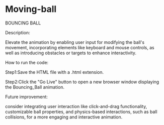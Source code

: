 # Moving-ball

BOUNCING BALL

Description:

Elevate the animation by enabling user input for modifying the ball's movement, incorporating elements like keyboard and mouse controls, as well as introducing obstacles or targets to enhance interactivity.

How to run the code:

Step1:Save the HTML file with a .html extension.

Step2:Click the "Go Live" button to open a new browser window displaying the Bouncing_Ball animation.

Future improvement:

consider integrating user interaction like click-and-drag functionality, customizable ball properties, and physics-based interactions, such as ball collisions, for a more engaging and interactive animation.
